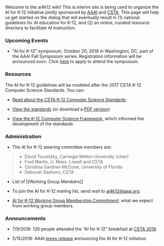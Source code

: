 Welcome to the ai4k12 wiki! This is interim site is being used to organize the AI for K-12 initiative jointly sponsored by [AAAI](https://AAAI.org) and [CSTA](https://csteachers.org). This page will help us get started on the dialog that will eventually result in (1) national guidelines for AI education for K-12, and (2) an online, curated resource directory to facilitate AI instruction.

### Upcoming Events

* "AI for K-12" symposium, October 20, 2018 in Washington, DC, part of the AAAI Fall Symposium series. Registration information will be announced soon. Click [here](https://docs.google.com/forms/d/e/1FAIpQLScTNnsUv3WNRs1wFRgxSOJHyG79Q-AF6_N8xxec2oZRbkk8wA/viewform) to apply to attend the symposium.

### Resources
The AI for K-12 guidelines will be modeled after the 2017 CSTA K-12 Computer Science Standards. You can:

* [Read about the CSTA K-12 Computer Science Standards](https://www.csteachers.org/page/standards)

* [View the standards](https://sites.google.com/site/cstastandards/standards) (or download a [PDF version](https://drive.google.com/open?id=0B0TlX1G3mywqXzNWMVdKX0lTSkU))

* [View the K-12 Computer Science Framework](https://k12cs.org/), which informed the development of the standards

### Administration
* The AI for K-12 steering committee members are:
> * David Touretzky, Carnegie Mellon University (chair)
> * Fred Martin, U. Mass. Lowell and CSTA
> * Christina Gardner-McCune, University of Florida
> * Deborah Seehorn, CSTA

* List of [[Working Group Members]]

* To join the AI for K-12 mailing list, send mail to [ai4k12@aaai.org](mailto:ai4k12@aaai.org).

* [AI for K-12 Working Group Membership Commitment](https://github.com/touretzkyds/ai4k12/raw/master/documents/AI4K12-Membership-Commitment.pdf): what we expect from working group members.

### Announcements
* 7/9/2018: 120 people attended the "AI for K-12" breakfast at [CSTA 2018](https://www.csteachers.org/general/custom.asp?page=2018Conference).

* 5/15/2018: AAAI [press release](https://aaai.org/Pressroom/Releases/release-18-0515.php) announcing the AI for K-12 initiative.